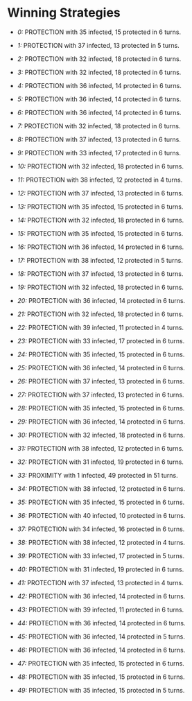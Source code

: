 # Winning Strategies

* _0:_ PROTECTION with 35 infected, 15 protected in 6 turns.


* _1:_ PROTECTION with 37 infected, 13 protected in 5 turns.


* _2:_ PROTECTION with 32 infected, 18 protected in 6 turns.


* _3:_ PROTECTION with 32 infected, 18 protected in 6 turns.


* _4:_ PROTECTION with 36 infected, 14 protected in 6 turns.


* _5:_ PROTECTION with 36 infected, 14 protected in 6 turns.


* _6:_ PROTECTION with 36 infected, 14 protected in 6 turns.


* _7:_ PROTECTION with 32 infected, 18 protected in 6 turns.


* _8:_ PROTECTION with 37 infected, 13 protected in 6 turns.


* _9:_ PROTECTION with 33 infected, 17 protected in 6 turns.


* _10:_ PROTECTION with 32 infected, 18 protected in 6 turns.


* _11:_ PROTECTION with 38 infected, 12 protected in 4 turns.


* _12:_ PROTECTION with 37 infected, 13 protected in 6 turns.


* _13:_ PROTECTION with 35 infected, 15 protected in 6 turns.


* _14:_ PROTECTION with 32 infected, 18 protected in 6 turns.


* _15:_ PROTECTION with 35 infected, 15 protected in 6 turns.


* _16:_ PROTECTION with 36 infected, 14 protected in 6 turns.


* _17:_ PROTECTION with 38 infected, 12 protected in 5 turns.


* _18:_ PROTECTION with 37 infected, 13 protected in 6 turns.


* _19:_ PROTECTION with 32 infected, 18 protected in 6 turns.


* _20:_ PROTECTION with 36 infected, 14 protected in 6 turns.


* _21:_ PROTECTION with 32 infected, 18 protected in 6 turns.


* _22:_ PROTECTION with 39 infected, 11 protected in 4 turns.


* _23:_ PROTECTION with 33 infected, 17 protected in 6 turns.


* _24:_ PROTECTION with 35 infected, 15 protected in 6 turns.


* _25:_ PROTECTION with 36 infected, 14 protected in 6 turns.


* _26:_ PROTECTION with 37 infected, 13 protected in 6 turns.


* _27:_ PROTECTION with 37 infected, 13 protected in 6 turns.


* _28:_ PROTECTION with 35 infected, 15 protected in 6 turns.


* _29:_ PROTECTION with 36 infected, 14 protected in 6 turns.


* _30:_ PROTECTION with 32 infected, 18 protected in 6 turns.


* _31:_ PROTECTION with 38 infected, 12 protected in 6 turns.


* _32:_ PROTECTION with 31 infected, 19 protected in 6 turns.


* _33:_ PROXIMITY with 1 infected, 49 protected in 51 turns.


* _34:_ PROTECTION with 38 infected, 12 protected in 6 turns.


* _35:_ PROTECTION with 35 infected, 15 protected in 6 turns.


* _36:_ PROTECTION with 40 infected, 10 protected in 6 turns.


* _37:_ PROTECTION with 34 infected, 16 protected in 6 turns.


* _38:_ PROTECTION with 38 infected, 12 protected in 4 turns.


* _39:_ PROTECTION with 33 infected, 17 protected in 5 turns.


* _40:_ PROTECTION with 31 infected, 19 protected in 6 turns.


* _41:_ PROTECTION with 37 infected, 13 protected in 4 turns.


* _42:_ PROTECTION with 36 infected, 14 protected in 6 turns.


* _43:_ PROTECTION with 39 infected, 11 protected in 6 turns.


* _44:_ PROTECTION with 36 infected, 14 protected in 6 turns.


* _45:_ PROTECTION with 36 infected, 14 protected in 5 turns.


* _46:_ PROTECTION with 36 infected, 14 protected in 6 turns.


* _47:_ PROTECTION with 35 infected, 15 protected in 6 turns.


* _48:_ PROTECTION with 35 infected, 15 protected in 6 turns.


* _49:_ PROTECTION with 35 infected, 15 protected in 5 turns.


